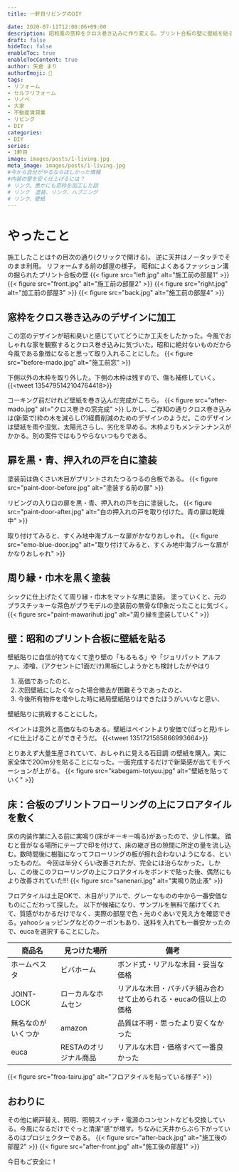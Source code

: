 ```yaml
---
title: 一軒目リビングのDIY

date: 2020-07-11T12:00:06+09:00
description: 昭和風の窓枠をクロス巻き込みに作り変える。プリント合板の壁に壁紙を貼る。フローリングの上にフロアタイルを貼り付ける。
draft: false
hideToc: false
enableToc: true
enableTocContent: true
author: 矢倉 まり
authorEmoji: 🦢
tags:
- リフォーム
- セルフリフォーム
- リノベ
- 大家
- 不動産賃貸業
- リビング
- DIY
categories:
- DIY
series:
- 1軒目
image: images/posts/1-living.jpg
meta_image: images/posts/1-living.jpg
#今から自分がやるならほしかった情報
#内装の壁を安く仕上げるには？
# リンク。愚かにも窓枠を加工した話
# リンク　塗装、リンク、ハプニング
# リンク、壁紙
---
```


# やったこと
施工したことは↑の目次の通り(クリックで開ける)。
逆に天井はノータッチでそのまま利用。
リフォームする前の部屋の様子。
昭和によくあるファッション溝の掘られたプリント合板の壁
{{< figure src="left.jpg" alt="施工前の部屋1" >}}
{{< figure src="front.jpg" alt="施工前の部屋2" >}}
{{< figure src="right.jpg" alt="加工前の部屋3" >}}
{{< figure src="back.jpg" alt="施工前の部屋4" >}}

## 窓枠をクロス巻き込みのデザインに加工
この窓のデザインが昭和臭いと感じていてどうにか工夫をしたかった。今風でおしゃれな家を観察するとクロス巻き込みに気づいた。昭和に絶対ないものだから今風である象徴になると思って取り入れることにした。
{{< figure src="before-mado.jpg" alt="施工前窓" >}}

下側以外の木枠を取り外した。下側の木枠は残すので、傷も補修していく。
{{<tweet 1354795142104764418>}}

コーキング前だけれど壁紙を巻き込んだ完成がこちら。
{{< figure src="after-mado.jpg" alt="クロス巻きの窓完成" >}}
しかし、ご存知の通りクロス巻き込みは(新築で)枠の木を減らし(?)経費削減のためのデザインのようだ。このデザインは壁紙を雨や湿気、太陽光さらし、劣化を早める。木枠よりもメンテンナンスがかかる。別の案件ではもうやらないつもりである。

## 扉を黒・青、押入れの戸を白に塗装
塗装前は偽くさい木目がプリントされたつるつるの合板である。
{{< figure src="paint-door-before.jpg" alt="塗装する前の扉" >}}

リビングの入り口の扉を黒・青、押入れの戸を白に塗装した。
{{< figure src="paint-door-after.jpg" alt="白の押入れの戸を取り付けた。青の扉は乾燥中" >}}

取り付けてみると、すくみ地中海ブルーな扉がかなりおしゃれ。
{{< figure src="emo-blue-door.jpg" alt="取り付けてみると、すくみ地中海ブルーな扉がかなりおしゃれ" >}}

## 周り縁・巾木を黒く塗装
シックに仕上げたくて周り縁・巾木をマットな黒に塗装。
塗っていくと、元のプラスチッキーな茶色がプラモデルの塗装前の無骨な印象だったことに気づく。
{{< figure src="paint-mawarihuti.jpg" alt="周り縁を塗装していく" >}}

## 壁：昭和のプリント合板に壁紙を貼る
壁紙貼りに自信が持てなくて塗り壁の「もるもる」や「ジョリパット アルファ」、漆喰、(アクセントに1面だけ)黒板にしようかとも検討したがやはり
1. 高価であったのと、
2. 次回壁紙にしたくなった場合撤去が困難そうであったのと、
3. 今後所有物件を増やした時に結局壁紙貼りはできたほうがいいなと思い、

壁紙貼りに挑戦することにした。

ペイントは意外と高価なものもある。壁紙はペイントより安価で(ぱっと見)キレイに仕上げることができそうだ。
{{<tweet 1351721585866993664>}}

とりあえず大量生産されていて、おしゃれに見える石目調
の壁紙を購入。実に家全体で200m分を貼ることになった。一面完成するだけで新築感が出てモチベーションが上がる。
{{< figure src="kabegami-totyuu.jpg" alt="壁紙を貼っていく" >}}

## 床：合板のプリントフローリングの上にフロアタイルを敷く
床の内装作業に入る前に実鳴り(床がキーキー鳴る)があったので、少し作業。
踏むと音がなる場所にテープで印を付けて、床の継ぎ目の隙間に所定の量を流し込む。数時間後に樹脂になってフローリングの板が擦れ合わないようになる、といったものだ。
今回は半分くらい改善されたが、完全には治らなかった。しかし、この後このフローリングの上にフロアタイルをボンドで貼った後、偶然にもより改善されていた!!!
{{< figure src="sanenari.jpg" alt="実鳴り防止液" >}}

フロアタイルは土足OKで、木目がリアルで、グレーなものの中から一番安価なものにこだわって探した。
以下が候補になり、サンプルを無料で届けてくれて、質感がわかるだけでなく、実際の部屋で色・光のぐあいで見え方を確認できる。yahooショッピングなどのクーポンもあり、送料を入れても一番安かったので、eucaを選択することにした。

| 商品名             | 見つけた場所          | 備考                                                             | 
| ------------------ | --------------------- | ---------------------------------------------------------------- | 
| ホームベスタ       | ビバホーム            | ボンド式・リアルな木目・妥当な価格                               | 
| JOINT-LOCK         | ローカルなホムセン    | リアルな木目・パチパチ組み合わせて止められる・eucaの倍以上の価格 | 
| 無名なのがいくつか | amazon                | 品質は不明・思ったより安くなかった                               | 
| euca               | RESTAのオリジナル商品 | リアルな木目・価格すべて一番良かった                             | 

{{< figure src="froa-tairu.jpg" alt="フロアタイルを貼っている様子" >}}

## おわりに
その他に網戸替え、照明、照明スイッチ・電源のコンセントなども交換している。今風になるだけでぐっと清潔"感"が増す。ちなみに天井からぶら下がっているのはプロジェクターである。
{{< figure src="after-back.jpg" alt="施工後の部屋2" >}}
{{< figure src="after-front.jpg" alt="施工後の部屋1" >}}

今日もご安全に！
